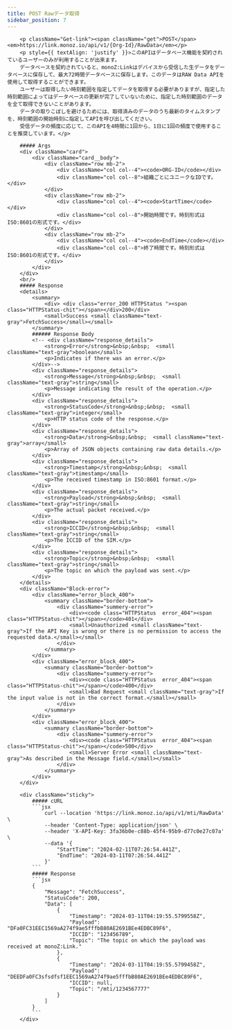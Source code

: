 ```yaml
---
title: POST Rawデータ取得
sidebar_position: 7
---
```

<!-- <div className="row">
    <div className="col col--7"> -->
        <p className="Get-link"><span className="get">POST</span> <em>https://link.monoz.io/api/v1/{Org-Id}/RawData</em></p>
        <p style={{ textAlign: 'justify' }}>このAPIはデータベース機能を契約されているユーザーのみが利用することが出来ます。
        データベースを契約されていると、monoZ:Linkはデバイスから受信した生データをデータベースに保存して、最大72時間データベースに保存します。このデータはRAW Data APIを使用して取得することができます。
        ユーザーは取得したい時刻範囲を指定してデータを取得する必要がありますが、指定した時刻範囲によってはデータベースの更新が完了していないために、指定した時刻範囲のデータを全て取得できないことがあります。
        データの取りこぼしを避けるためには、取得済みのデータのうち最新のタイムスタンプを、時刻範囲の開始時刻に指定してAPIを呼び出してください。
        受信データの頻度に応じて、このAPIを4時間に1回から、1日に1回の頻度で使用することを推奨しています。</p> 

        ##### Args
        <div className="card">
            <div className="card__body">
                <div className="row mb-2">
                    <div className="col col--4"><code>ORG-ID</code></div>
                    <div className="col col--8">組織ごとにユニークなIDです。</div>
                </div>
                <div className="row mb-2">
                    <div className="col col--4"><code>StartTime</code></div>
                    <div className="col col--8">開始時間です。時刻形式はISO:8601の形式です。</div>
                </div>
                <div className="row mb-2">
                    <div className="col col--4"><code>EndTime</code></div>
                    <div className="col col--8">終了時間です。時刻形式はISO:8601の形式です。</div>
                </div>
            </div>
        </div>
        <br/>
        ##### Response
        <details>
            <summary>
                <div> <div class="error_200 HTTPStatus "><span class="HTTPStatus-chit"></span></div>200</div>
                <small>Success <small className="text-gray">FetchSuccess</small></small>
            </summary>
            ###### Response Body
            <!-- <div className="response_details">
                <strong>Error</strong>&nbsp;&nbsp;  <small className="text-gray">boolean</small> 
                <p>Indicates if there was an error.</p>
            </div>-->
            <div className="response_details">
                <strong>Message</strong>&nbsp;&nbsp;  <small className="text-gray">string</small> 
                <p>Message indicating the result of the operation.</p>
            </div>
            <div className="response_details">
                <strong>StatusCode</strong>&nbsp;&nbsp;  <small className="text-gray">integer</small> 
                <p>HTTP status code of the response.</p>
            </div>
            <div className="response_details">
                <strong>Data</strong>&nbsp;&nbsp;  <small className="text-gray">array</small> 
                <p>Array of JSON objects containing raw data details.</p>
            </div>
            <div className="response_details">
                <strong>Timestamp</strong>&nbsp;&nbsp;  <small className="text-gray">timestamp</small> 
                <p>The received timestamp in ISO:8601 format.</p>
            </div>
            <div className="response_details">
                <strong>Payload</strong>&nbsp;&nbsp;  <small className="text-gray">string</small> 
                <p>The actual packet received.</p>
            </div>
            <div className="response_details">
                <strong>ICCID</strong>&nbsp;&nbsp;  <small className="text-gray">string</small> 
                <p>The ICCID of the SIM.</p>
            </div>
            <div className="response_details">
                <strong>Topic</strong>&nbsp;&nbsp;  <small className="text-gray">string</small> 
                <p>The topic on which the payload was sent.</p>
            </div>
        </details> 
        <div className="Block-error">
            <div className="error_block_400">
                <summary className="border-bottom">
                    <div className="summery-error"> 
                        <div><code class="HTTPStatus  error_404"><span class="HTTPStatus-chit"></span></code>401</div>
                        <small>Unauthorized <small className="text-gray">If the API Key is wrong or there is no permission to access the requested data.</small></small>
                    </div>
                </summary>
            </div>
            <div className="error_block_400">
                <summary className="border-bottom">
                    <div className="summery-error"> 
                        <div><code class="HTTPStatus  error_404"><span class="HTTPStatus-chit"></span></code>400</div>
                        <small>Bad Request <small className="text-gray">If the input value is not in the correct format.</small></small>
                    </div>
                </summary>
            </div>
            <div className="error_block_400">
                <summary className="border-bottom">
                    <div className="summery-error"> 
                        <div><code class="HTTPStatus  error_404"><span class="HTTPStatus-chit"></span></code>500</div>
                        <small>Server Error <small className="text-gray">As described in the Message field.</small></small>
                    </div>
                </summary>
            </div>
        </div>
<!-- </div>
    <div className="col col--5"> -->
        <div className="sticky">
            ##### cURL
            ```jsx
                curl --location 'https://link.monoz.io/api/v1/mti/RawData' \
                --header 'Content-Type: application/json' \
                --header 'X-API-Key: 3fa36b0e-c88b-45f4-95b9-d77c0e27c07a' \
                --data '{
                    "StartTime": "2024-02-11T07:26:54.441Z",
                    "EndTime": "2024-03-11T07:26:54.441Z"
                }'
            ```
            ##### Response
            ```jsx
            {
                "Message": "FetchSuccess",
                "StatusCode": 200,
                "Data": [
                    {
                        "Timestamp": "2024-03-11T04:19:55.5799558Z",
                        "Payload": "DFa0FC31EEC1569aA274f9ae5fffbB80AE2691BEe4EDBC89F6",
                        "ICCID": "123456789",
                        "Topic": "The topic on which the payload was received at monoZ:Link."
                    },
                    {
                        "Timestamp": "2024-03-11T04:19:55.5799458Z",
                        "Payload": "DEEDFa0FC3sfsdfsf1EEC1569aA274f9ae5fffbB80AE2691BEe4EDBC89F6",
                        "ICCID": null,
                        "Topic": "/mti/1234567777"
                    }
                ]
            }
            ```
        </div>
<!-- </div>
</div> -->